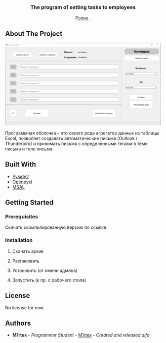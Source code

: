 <br/>
<p align="center">
  <h3 align="center">The program of setting tasks to employees</h3>

  <p align="center">
    <a href="https://youtu.be/pPef3GDI72Q">Ролик</a>
    .
  </p>
</p>



## About The Project

![Screen Shot](docs/screenshot.png)

Программная оболочка – это своего рода агрегатор данных из таблицы Excel, позволяет создавать автоматические письма (Outlook /
Thunderbird) и принимать письма с определенными тегами в теме письма и теле письма.

## Built With



* [Pyside2](https://doc.qt.io/qtforpython-5/gettingstarted-windows.html)
* [Openpyxl](https://openpyxl.readthedocs.io/en/stable/)
* [MSAL](https://learn.microsoft.com/ru-ru/azure/active-directory/develop/msal-overview)

## Getting Started


### Prerequisites

Скачать скомпилированную версию по ссылке.

### Installation

1. Скачать архив

2. Распаковать

3. Установить (от имени админа)

4. Запустить (к пр. с рабочего стола)


## License

No license for now.

## Authors

* **M1rtex** - *Programmer Student* - [M1rtex](https://github.com/M1rtex/) - *Created and released alfa*

